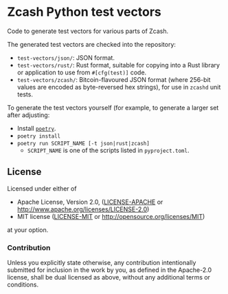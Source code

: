 # Zcash Python test vectors

Code to generate test vectors for various parts of Zcash.

The generated test vectors are checked into the repository:
- `test-vectors/json/`: JSON format.
- `test-vectors/rust/`: Rust format, suitable for copying into a Rust library or
  application to use from `#[cfg(test)]` code.
- `test-vectors/zcash/`: Bitcoin-flavoured JSON format (where 256-bit values are
  encoded as byte-reversed hex strings), for use in `zcashd` unit tests.

To generate the test vectors yourself (for example, to generate a larger set
after adjusting:

- Install [`poetry`](https://python-poetry.org/).
- `poetry install`
- `poetry run SCRIPT_NAME [-t json|rust|zcash]`
  - `SCRIPT_NAME` is one of the scripts listed in `pyproject.toml`.

## License

Licensed under either of

 * Apache License, Version 2.0, ([LICENSE-APACHE](LICENSE-APACHE) or http://www.apache.org/licenses/LICENSE-2.0)
 * MIT license ([LICENSE-MIT](LICENSE-MIT) or http://opensource.org/licenses/MIT)

at your option.

### Contribution

Unless you explicitly state otherwise, any contribution intentionally
submitted for inclusion in the work by you, as defined in the Apache-2.0
license, shall be dual licensed as above, without any additional terms or
conditions.
